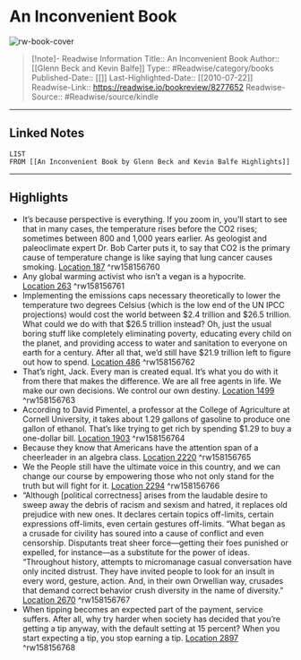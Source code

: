 # An Inconvenient Book

![rw-book-cover](https://images-na.ssl-images-amazon.com/images/I/51THc0Z%2BKdL._SL200_.jpg)
<br>
>[!note]- Readwise Information
>Title:: An Inconvenient Book
>Author:: [[Glenn Beck and Kevin Balfe]]
>Type:: #Readwise/category/books
>Published-Date:: [[]]
>Last-Highlighted-Date:: [[2010-07-22]]
>Readwise-Link:: https://readwise.io/bookreview/8277652
>Readwise-Source:: #Readwise/source/kindle
--- 

## Linked Notes
```dataview
LIST
FROM [[An Inconvenient Book by Glenn Beck and Kevin Balfe Highlights]]
```

---

## Highlights
- It’s because perspective is everything. If you zoom in, you’ll start to see that in many cases, the temperature rises before the CO2 rises; sometimes between 800 and 1,000 years earlier. As geologist and paleoclimate expert Dr. Bob Carter puts it, to say that CO2 is the primary cause of temperature change is like saying that lung cancer causes smoking. [Location 187](https://readwise.io/open/158156760) ^rw158156760
- Any global warming activist who isn’t a vegan is a hypocrite. [Location 263](https://readwise.io/open/158156761) ^rw158156761
- Implementing the emissions caps necessary theoretically to lower the temperature two degrees Celsius (which is the low end of the UN IPCC projections) would cost the world between $2.4 trillion and $26.5 trillion. What could we do with that $26.5 trillion instead? Oh, just the usual boring stuff like completely eliminating poverty, educating every child on the planet, and providing access to water and sanitation to everyone on earth for a century. After all that, we’d still have $21.9 trillion left to figure out how to spend. [Location 486](https://readwise.io/open/158156762) ^rw158156762
- That’s right, Jack. Every man is created equal. It’s what you do with it from there that makes the difference. We are all free agents in life. We make our own decisions. We control our own destiny. [Location 1499](https://readwise.io/open/158156763) ^rw158156763
- According to David Pimentel, a professor at the College of Agriculture at Cornell University, it takes about 1.29 gallons of gasoline to produce one gallon of ethanol. That’s like trying to get rich by spending $1.29 to buy a one-dollar bill. [Location 1903](https://readwise.io/open/158156764) ^rw158156764
- Because they know that Americans have the attention span of a cheerleader in an algebra class. [Location 2220](https://readwise.io/open/158156765) ^rw158156765
- We the People still have the ultimate voice in this country, and we can change our course by empowering those who not only stand for the truth but will fight for it. [Location 2294](https://readwise.io/open/158156766) ^rw158156766
- “Although [political correctness] arises from the laudable desire to sweep away the debris of racism and sexism and hatred, it replaces old prejudice with new ones. It declares certain topics off-limits, certain expressions off-limits, even certain gestures off-limits. “What began as a crusade for civility has soured into a cause of conflict and even censorship. Disputants treat sheer force—getting their foes punished or expelled, for instance—as a substitute for the power of ideas. “Throughout history, attempts to micromanage casual conversation have only incited distrust. They have invited people to look for an insult in every word, gesture, action. And, in their own Orwellian way, crusades that demand correct behavior crush diversity in the name of diversity.” [Location 2670](https://readwise.io/open/158156767) ^rw158156767
- When tipping becomes an expected part of the payment, service suffers. After all, why try harder when society has decided that you’re getting a tip anyway, with the default setting at 15 percent? When you start expecting a tip, you stop earning a tip. [Location 2897](https://readwise.io/open/158156768) ^rw158156768
